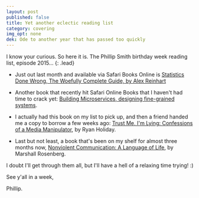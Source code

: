 ```yaml
---
layout: post
published: false
title: Yet another eclectic reading list
category: covering
img_opt: none
dek: Ode to another year that has passed too quickly
---
```


I know your curious. So here it is. The Phillip Smith birthday week reading list, episode 2015...
{: .lead}

* Just out last month and available via Safari Books Online is [Statistics Done Wrong, The Woefully Complete Guide, by Alex Reinhart](http://www.amazon.com/gp/product/1593276206/ref=as_li_tl?ie=UTF8&camp=1789&creative=390957&creativeASIN=1593276206&linkCode=as2&tag=phillipadsmit-20&linkId=GJ6ELFADF73JHGGE)

* Another book that recently hit Safari Online Books that I haven't had time to crack yet: [Building Microservices, designing fine-grained systems](http://www.amazon.com/gp/product/1491950358/ref=as_li_tl?ie=UTF8&camp=1789&creative=390957&creativeASIN=1491950358&linkCode=as2&tag=phillipadsmit-20&linkId=PXZNYA24Z67MXLVX).

* I actually had this book on my list to pick up, and then a friend handed me a copy to borrow a few weeks ago: [Trust Me, I'm Lying: Confessions of a Media Manipulator](https://www.amazon.com/Trust-Me-Lying-Confessions-Manipulator-ebook/dp/B0074VTHH0/ref=as_sl_pc_ss_til?tag=phillipadsmit-20&linkCode=w01&linkId=CNXDJG3G7RZ372ES&creativeASIN=B0074VTHH0), by Ryan Holiday.

* Last but not least, a book that's been on my shelf for almost three months now, [Nonviolent Communication: A Language of Life](https://www.amazon.com/Nonviolent-Communication-Language-Second-Edition/dp/B00ATXA8BE/ref=as_sl_pc_ss_til?tag=phillipadsmit-20&linkCode=w01&linkId=O7QIPYJPWSVMXVMP&creativeASIN=B00ATXA8BE), by Marshall Rosenberg.

I doubt I'll get through them all, but I'll have a hell of a relaxing time trying! :)

See y'all in a week,

Phillip.
